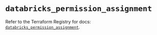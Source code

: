 # `databricks_permission_assignment`

Refer to the Terraform Registry for docs: [`databricks_permission_assignment`](https://registry.terraform.io/providers/databricks/databricks/1.90.0/docs/resources/permission_assignment).
